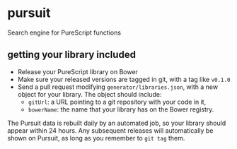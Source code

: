 pursuit
=======

Search engine for PureScript functions

getting your library included
-----------------------------

* Release your PureScript library on Bower
* Make sure your released versions are tagged in git, with a tag like `v0.1.0`
* Send a pull request modifying `generator/libraries.json`, with a new object
  for your library. The object should include:
  * `gitUrl`: a URL pointing to a git repository with your code in it,
  * `bowerName`: the name that your library has on the Bower registry.

The Pursuit data is rebuilt daily by an automated job, so your library should
appear within 24 hours. Any subsequent releases will automatically be shown on
Pursuit, as long as you remember to `git tag` them.

